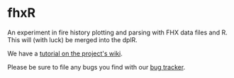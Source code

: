 fhxR
====

An experiment in fire history plotting and parsing with FHX data files and R. This will (with luck) be merged into the dplR.

We have a [tutorial on the project's wiki](https://github.com/ltrr-arizona-edu/fhxR/wiki/fhxR-Tutorial).

Please be sure to file any bugs you find with our [bug tracker](https://github.com/ltrr-arizona-edu/fhxR/issues).